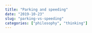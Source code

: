 ```yaml
---
title: "Parking and speeding"
date: "2019-10-23"
slug: "parking-vs-speeding"
categories: ["philosophy", "thinking"]
---
```


